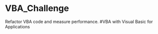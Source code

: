 # VBA_Challenge
Refactor VBA code and measure performance.
  #VBA with Visual Basic for Applications
